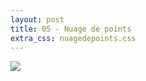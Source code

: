 ```yaml
---
layout: post
title: 05 - Nuage de points
extra_css: nuagedepoints.css
---
```


<img src="/img/5.nuagedepoints.jpg"/>
